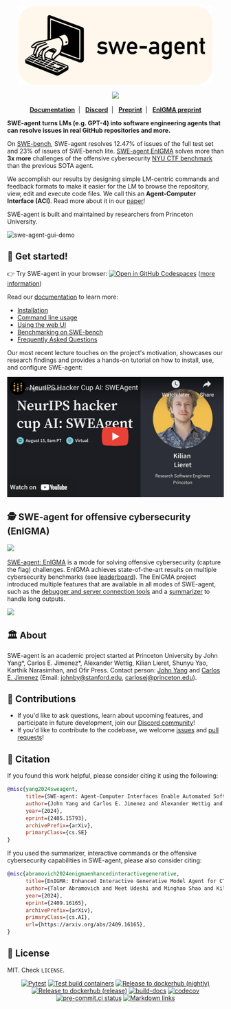 <p align="center">
  <a href="https://www.swe-agent.com/">
    <img src="assets/swe-agent-banner.png" alt="swe-agent.com" style="height: 13em" />
  </a>
</p>

<p align="center">
  <a href="#enigma"><img src="https://github.com/user-attachments/assets/70ba3fdf-ee7b-474f-8fdc-de4ffde51eef" height="35px"></a>
</p>

<p align="center">
  <a href="https://princeton-nlp.github.io/SWE-agent/"><strong>Documentation</strong></a>&nbsp; | &nbsp;
  <a href="https://discord.gg/AVEFbBn2rH"><strong>Discord</strong></a>&nbsp; | &nbsp;
  <a href="https://arxiv.org/abs/2405.15793"><strong>Preprint</strong></a>&nbsp; | &nbsp;
  <a href="https://arxiv.org/abs/2409.16165"><strong>EnIGMA preprint</strong></a>
</p>

**SWE-agent turns LMs (e.g. GPT-4) into software engineering agents that can resolve issues in real GitHub repositories and more.**

On [SWE-bench][], SWE-agent resolves 12.47% of issues of the full test set and 23% of issues of SWE-bench lite.
[SWE-agent EnIGMA][enigma] solves more than **3x more** challenges of the offensive cybersecurity [NYU CTF benchmark][nyu-ctf] than the previous SOTA agent.

[enigma]: https://enigma-agent.com
[SWE-bench]: https://github.com/princeton-nlp/SWE-bench
[nyu-ctf]: https://arxiv.org/abs/2406.05590

We accomplish our results by designing simple LM-centric commands and feedback formats to make it easier for the LM to browse the repository, view, edit and execute code files. We call this an **Agent-Computer Interface (ACI)**.
Read more about it in our [paper](https://arxiv.org/abs/2405.15793)!

SWE-agent is built and maintained by researchers from Princeton University.

![swe-agent-gui-demo](https://github.com/princeton-nlp/SWE-agent/assets/13602468/fa201621-ec31-4644-b658-c1d0feb92253)

## 🚀 Get started!

👉 Try SWE-agent in your browser: [![Open in GitHub Codespaces](https://img.shields.io/badge/Open_in_GitHub_Codespaces-gray?logo=github)](https://codespaces.new/princeton-nlp/SWE-agent) ([more information](https://princeton-nlp.github.io/SWE-agent/installation/codespaces/))

Read our [documentation][docs] to learn more:

* [Installation](https://princeton-nlp.github.io/SWE-agent/installation/)
* [Command line usage](https://princeton-nlp.github.io/SWE-agent/usage/cl_tutorial/)
* [Using the web UI](https://princeton-nlp.github.io/SWE-agent/usage/web_ui/)
* [Benchmarking on SWE-bench](https://princeton-nlp.github.io/SWE-agent/usage/benchmarking/)
* [Frequently Asked Questions](https://princeton-nlp.github.io/SWE-agent/faq/)

Our most recent lecture touches on the project's motivation,
showcases our research findings and provides a hands-on tutorial on how to install,
use, and configure SWE-agent:

<div align="center">
<a href="https://youtu.be/d9gcXpiiDao"><img src="assets/wb_stream_youtube.png" style="width: 600px"/></a>
</div>

[docs]: https://princeton-nlp.github.io/SWE-agent/

## 🕵️ SWE-agent for offensive cybersecurity (EnIGMA) <a name="enigma"></a>
<img src="https://github.com/user-attachments/assets/5128cc06-7a28-4a37-b950-e4e58bc00823" height="80px"></img>

[SWE-agent: EnIGMA][enigma] is a mode for solving offensive cybersecurity (capture the flag) challenges.
EnIGMA achieves state-of-the-art results on multiple cybersecurity benchmarks (see [leaderboard](https://enigma-agent.com/#results)).
The EnIGMA project introduced multiple features that are available in all modes of SWE-agent, such as the [debugger and server connection tools](https://princeton-nlp.github.io/SWE-agent/background/iat/) and a [summarizer](https://princeton-nlp.github.io/SWE-agent/config/summarizers/) to handle long outputs.

<img src="https://github.com/user-attachments/assets/a3bdcc06-9193-4368-b612-c7cf94a9482c" height="200px"></img>

## 🏛️ About 
SWE-agent is an academic project started at Princeton University by John Yang*, Carlos E. Jimenez*, Alexander Wettig, Kilian Lieret, Shunyu Yao, Karthik Narasimhan, and Ofir Press.
Contact person: [John Yang](https://john-b-yang.github.io/) and [Carlos E. Jimenez](http://www.carlosejimenez.com/) (Email: johnby@stanford.edu, carlosej@princeton.edu).

## 💫 Contributions <a name="contributions"></a>
- If you'd like to ask questions, learn about upcoming features, and participate in future development, join our [Discord community](https://discord.gg/AVEFbBn2rH)!
- If you'd like to contribute to the codebase, we welcome [issues](https://github.com/princeton-nlp/SWE-agent/issues) and [pull requests](https://github.com/princeton-nlp/SWE-agent/pulls)!

## 📝 Citation <a name="citation"></a>
If you found this work helpful, please consider citing it using the following:
```bibtex
@misc{yang2024sweagent,
      title={SWE-agent: Agent-Computer Interfaces Enable Automated Software Engineering},
      author={John Yang and Carlos E. Jimenez and Alexander Wettig and Kilian Lieret and Shunyu Yao and Karthik Narasimhan and Ofir Press},
      year={2024},
      eprint={2405.15793},
      archivePrefix={arXiv},
      primaryClass={cs.SE}
}
```

If you used the summarizer, interactive commands or the offensive cybersecurity capabilities in SWE-agent, please also consider citing:
```bibtex
@misc{abramovich2024enigmaenhancedinteractivegenerative,
      title={EnIGMA: Enhanced Interactive Generative Model Agent for CTF Challenges},
      author={Talor Abramovich and Meet Udeshi and Minghao Shao and Kilian Lieret and Haoran Xi and Kimberly Milner and Sofija Jancheska and John Yang and Carlos E. Jimenez and Farshad Khorrami and Prashanth Krishnamurthy and Brendan Dolan-Gavitt and Muhammad Shafique and Karthik Narasimhan and Ramesh Karri and Ofir Press},
      year={2024},
      eprint={2409.16165},
      archivePrefix={arXiv},
      primaryClass={cs.AI},
      url={https://arxiv.org/abs/2409.16165},
}
```


## 🪪 License <a name="license"></a>
MIT. Check `LICENSE`.

<div align="center">

[![Pytest](https://github.com/princeton-nlp/SWE-agent/actions/workflows/pytest.yaml/badge.svg)](https://github.com/princeton-nlp/SWE-agent/actions/workflows/pytest.yaml)
[![Test build containers](https://github.com/princeton-nlp/SWE-agent/actions/workflows/test_build_containers.yaml/badge.svg)](https://github.com/princeton-nlp/SWE-agent/actions/workflows/test_build_containers.yaml)
[![Release to dockerhub (nightly)](https://github.com/princeton-nlp/SWE-agent/actions/workflows/release-dockerhub-nightly.yaml/badge.svg)](https://github.com/princeton-nlp/SWE-agent/actions/workflows/release-dockerhub-nightly.yaml)
[![Release to dockerhub (release)](https://github.com/princeton-nlp/SWE-agent/actions/workflows/release-dockerhub-release.yaml/badge.svg)](https://github.com/princeton-nlp/SWE-agent/actions/workflows/release-dockerhub-release.yaml)
[![build-docs](https://github.com/princeton-nlp/SWE-agent/actions/workflows/build-docs.yaml/badge.svg)](https://github.com/princeton-nlp/SWE-agent/actions/workflows/build-docs.yaml)
[![codecov](https://codecov.io/gh/princeton-nlp/SWE-agent/graph/badge.svg?token=18XAVDK365)](https://codecov.io/gh/princeton-nlp/SWE-agent)
[![pre-commit.ci status](https://results.pre-commit.ci/badge/github/princeton-nlp/SWE-agent/main.svg)](https://results.pre-commit.ci/latest/github/princeton-nlp/SWE-agent/main)
[![Markdown links](https://github.com/princeton-nlp/SWE-agent/actions/workflows/check-links.yaml/badge.svg)](https://github.com/princeton-nlp/SWE-agent/actions/workflows/check-links.yaml)

</div>

